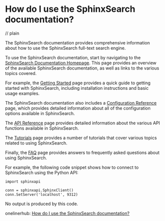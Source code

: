 # How do I use the SphinxSearch documentation?
// plain

The SphinxSearch documentation provides comprehensive information about how to use the SphinxSearch full-text search engine.

To use the SphinxSearch documentation, start by navigating to the [SphinxSearch Documentation Homepage](https://sphinxsearch.com/docs/). This page provides an overview of the available SphinxSearch documentation, as well as links to the various topics covered.

For example, the [Getting Started](https://sphinxsearch.com/docs/current.html#getting-started) page provides a quick guide to getting started with SphinxSearch, including installation instructions and basic usage examples.

The SphinxSearch documentation also includes a [Configuration Reference](https://sphinxsearch.com/docs/current.html#configuration-reference) page, which provides detailed information about all of the configuration options available in SphinxSearch.

The [API Reference](https://sphinxsearch.com/docs/current.html#api-reference) page provides detailed information about the various API functions available in SphinxSearch.

The [Tutorials](https://sphinxsearch.com/docs/current.html#tutorials) page provides a number of tutorials that cover various topics related to using SphinxSearch.

Finally, the [FAQ](https://sphinxsearch.com/docs/current.html#faq) page provides answers to frequently asked questions about using SphinxSearch.

For example, the following code snippet shows how to connect to SphinxSearch using the Python API:
```
import sphinxapi

conn = sphinxapi.SphinxClient()
conn.SetServer('localhost', 9312)
```
No output is produced by this code.

onelinerhub: [How do I use the SphinxSearch documentation?](https://onelinerhub.com/sphinxsearch/how-do-i-use-the-sphinxsearch-documentation)